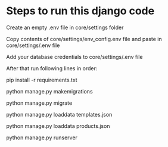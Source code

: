 # Steps to run this django code

Create an empty .env file in core/settings folder

Copy contents of core/settings/env_config.env file and paste in core/settings/.env file

Add your database credentials to core/settings/.env file




After that run following lines in order:
  
  pip install -r requirements.txt

  python manage.py makemigrations

  python manage.py migrate

  python manage.py loaddata templates.json

  python manage.py loaddata products.json

  python manage.py runserver
